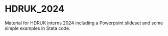 # HDRUK_2024
Material for HDRUK interns 2024 including a Powerpoint slideset and some simple examples in Stata code.
